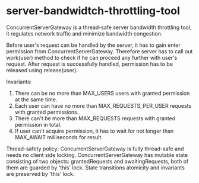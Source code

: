 # server-bandwidtch-throttling-tool

 ConcurrentServerGateway is a thread-safe server bandwidth throttling tool, it regulates network traffic and minimize bandwidth congestion. 
 
 Before user's request can be handled by the server, it has to gain enter permission from ConcurrentServerGateway.
 Therefore server has to call out work(user) method to check if he can proceed any further with user's request.
 After request is successfully handled, permission has to be released using release(user).
 
 Invariants:
 1. There can be no more than MAX_USERS users with granted permission at the same time.
 2. Each user can have no more than MAX_REQUESTS_PER_USER requests with granted permissions.
 3. There can't be more than MAX_REQUESTS requests with granted permission in total. 
 4. If user can't acquire permission, it has to wait for not longer than MAX_AWAIT milliseconds for result.
  
 Thread-safety policy:
 ConcurrentServerGateway is fully thread-safe and needs no client side locking.
 ConcurrentServerGateway has mutable state consisting of two objects: grantedRequests and awaitingRequests, 
 both of them are guarded by 'this' lock. 
 State transitions atomicity and invariants are preserved by 'this' lock.
